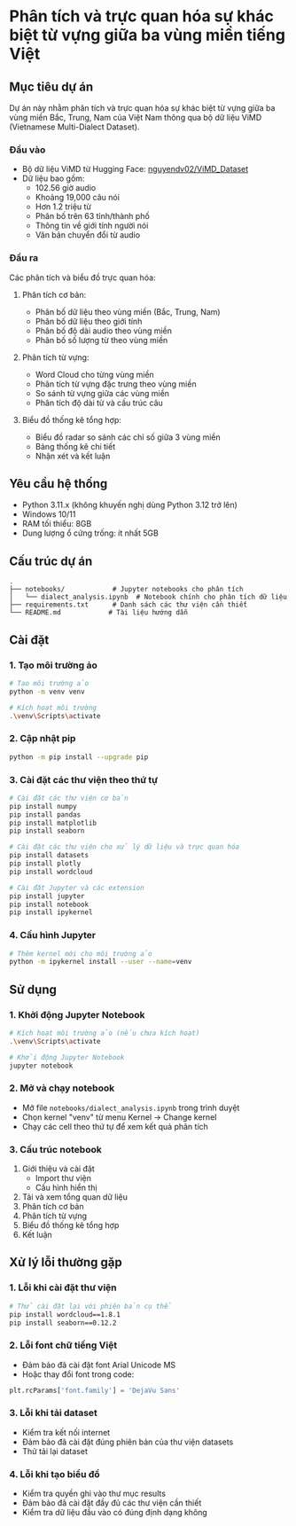 # Phân tích và trực quan hóa sự khác biệt từ vựng giữa ba vùng miền tiếng Việt

## Mục tiêu dự án
Dự án này nhằm phân tích và trực quan hóa sự khác biệt từ vựng giữa ba vùng miền Bắc, Trung, Nam của Việt Nam thông qua bộ dữ liệu ViMD (Vietnamese Multi-Dialect Dataset).

### Đầu vào
- Bộ dữ liệu ViMD từ Hugging Face: [nguyendv02/ViMD_Dataset](https://huggingface.co/datasets/nguyendv02/ViMD_Dataset)
- Dữ liệu bao gồm:
  - 102.56 giờ audio
  - Khoảng 19,000 câu nói
  - Hơn 1.2 triệu từ
  - Phân bố trên 63 tỉnh/thành phố
  - Thông tin về giới tính người nói
  - Văn bản chuyển đổi từ audio

### Đầu ra
Các phân tích và biểu đồ trực quan hóa:
1. Phân tích cơ bản:
   - Phân bố dữ liệu theo vùng miền (Bắc, Trung, Nam)
   - Phân bố dữ liệu theo giới tính
   - Phân bố độ dài audio theo vùng miền
   - Phân bố số lượng từ theo vùng miền

2. Phân tích từ vựng:
   - Word Cloud cho từng vùng miền
   - Phân tích từ vựng đặc trưng theo vùng miền
   - So sánh từ vựng giữa các vùng miền
   - Phân tích độ dài từ và cấu trúc câu

3. Biểu đồ thống kê tổng hợp:
   - Biểu đồ radar so sánh các chỉ số giữa 3 vùng miền
   - Bảng thống kê chi tiết
   - Nhận xét và kết luận

## Yêu cầu hệ thống
- Python 3.11.x (không khuyến nghị dùng Python 3.12 trở lên)
- Windows 10/11
- RAM tối thiểu: 8GB
- Dung lượng ổ cứng trống: ít nhất 5GB

## Cấu trúc dự án
```
.
├── notebooks/            # Jupyter notebooks cho phân tích
│   └── dialect_analysis.ipynb  # Notebook chính cho phân tích dữ liệu
├── requirements.txt      # Danh sách các thư viện cần thiết
└── README.md            # Tài liệu hướng dẫn
```

## Cài đặt

### 1. Tạo môi trường ảo
```bash
# Tạo môi trường ảo
python -m venv venv

# Kích hoạt môi trường
.\venv\Scripts\activate
```

### 2. Cập nhật pip
```bash
python -m pip install --upgrade pip
```

### 3. Cài đặt các thư viện theo thứ tự
```bash
# Cài đặt các thư viện cơ bản
pip install numpy
pip install pandas
pip install matplotlib
pip install seaborn

# Cài đặt các thư viện cho xử lý dữ liệu và trực quan hóa
pip install datasets
pip install plotly
pip install wordcloud

# Cài đặt Jupyter và các extension
pip install jupyter
pip install notebook
pip install ipykernel
```

### 4. Cấu hình Jupyter
```bash
# Thêm kernel mới cho môi trường ảo
python -m ipykernel install --user --name=venv
```

## Sử dụng

### 1. Khởi động Jupyter Notebook
```bash
# Kích hoạt môi trường ảo (nếu chưa kích hoạt)
.\venv\Scripts\activate

# Khởi động Jupyter Notebook
jupyter notebook
```

### 2. Mở và chạy notebook
- Mở file `notebooks/dialect_analysis.ipynb` trong trình duyệt
- Chọn kernel "venv" từ menu Kernel -> Change kernel
- Chạy các cell theo thứ tự để xem kết quả phân tích

### 3. Cấu trúc notebook
1. Giới thiệu và cài đặt
   - Import thư viện
   - Cấu hình hiển thị
2. Tải và xem tổng quan dữ liệu
3. Phân tích cơ bản
4. Phân tích từ vựng
5. Biểu đồ thống kê tổng hợp
6. Kết luận

## Xử lý lỗi thường gặp

### 1. Lỗi khi cài đặt thư viện
```bash
# Thử cài đặt lại với phiên bản cụ thể
pip install wordcloud==1.8.1
pip install seaborn==0.12.2
```

### 2. Lỗi font chữ tiếng Việt
- Đảm bảo đã cài đặt font Arial Unicode MS
- Hoặc thay đổi font trong code:
```python
plt.rcParams['font.family'] = 'DejaVu Sans'
```

### 3. Lỗi khi tải dataset
- Kiểm tra kết nối internet
- Đảm bảo đã cài đặt đúng phiên bản của thư viện datasets
- Thử tải lại dataset

### 4. Lỗi khi tạo biểu đồ
- Kiểm tra quyền ghi vào thư mục results
- Đảm bảo đã cài đặt đầy đủ các thư viện cần thiết
- Kiểm tra dữ liệu đầu vào có đúng định dạng không 